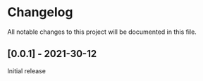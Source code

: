 # Changelog
All notable changes to this project will be documented in this file.

## [0.0.1] - 2021-30-12

Initial release